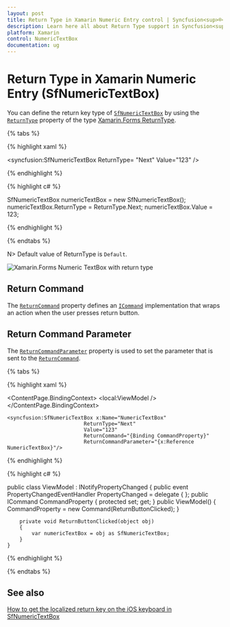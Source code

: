 ```yaml
---
layout: post
title: Return Type in Xamarin Numeric Entry control | Syncfusion<sup>®</sup>
description: Learn here all about Return Type support in Syncfusion<sup>®</sup> Xamarin Numeric Entry (SfNumericTextBox) control and more.
platform: Xamarin
control: NumericTextBox
documentation: ug
---
```

# Return Type in Xamarin Numeric Entry (SfNumericTextBox)

You can define the return key type of [`SfNumericTextBox`](https://help.syncfusion.com/cr/xamarin/Syncfusion.SfNumericTextBox.XForms.SfNumericTextBox.html) by using the [`ReturnType`](https://help.syncfusion.com/cr/xamarin/Syncfusion.SfNumericTextBox.XForms.SfNumericTextBox.html#Syncfusion_SfNumericTextBox_XForms_SfNumericTextBox_ReturnType) property of the type [Xamarin.Forms ReturnType](https://learn.microsoft.com/en-us/dotnet/api/xamarin.forms.entry.returntype?view=xamarin-forms).

{% tabs %}

{% highlight xaml %}

<syncfusion:SfNumericTextBox ReturnType= "Next" Value="123" />
	
{% endhighlight %}

{% highlight c# %}

SfNumericTextBox numericTextBox = new SfNumericTextBox();
numericTextBox.ReturnType = ReturnType.Next;
numericTextBox.Value = 123;

{% endhighlight %}

{% endtabs %}

N> Default value of ReturnType is `Default`.

![Xamarin.Forms Numeric TextBox with return type](images/retureType.PNG)

## Return Command

The [`ReturnCommand`](https://help.syncfusion.com/cr/xamarin/Syncfusion.SfNumericTextBox.XForms.SfNumericTextBox.html#Syncfusion_SfNumericTextBox_XForms_SfNumericTextBox_ReturnCommand) property defines an [`ICommand`](https://learn.microsoft.com/en-us/dotnet/api/system.windows.input.icommand?view=netframework-4.8) implementation that wraps an action when the user presses return button.

## Return Command Parameter

The [`ReturnCommandParameter`](https://help.syncfusion.com/cr/xamarin/Syncfusion.SfNumericTextBox.XForms.SfNumericTextBox.html#Syncfusion_SfNumericTextBox_XForms_SfNumericTextBox_ReturnCommandParameter) property is used to set the parameter that is sent to the [`ReturnCommand`](https://help.syncfusion.com/cr/xamarin/Syncfusion.SfNumericTextBox.XForms.SfNumericTextBox.html#Syncfusion_SfNumericTextBox_XForms_SfNumericTextBox_ReturnCommand).

{% tabs %}

{% highlight xaml %}

  <ContentPage.BindingContext>
    <local:ViewModel />
 </ContentPage.BindingContext>

	<syncfusion:SfNumericTextBox x:Name="NumericTextBox"
                             ReturnType="Next"
                             Value="123"
                             ReturnCommand="{Binding CommandProperty}"
                             ReturnCommandParameter="{x:Reference NumericTextBox}"/>
                             	
{% endhighlight %}

{% highlight c# %}

  public class ViewModel : INotifyPropertyChanged
    {
        public event PropertyChangedEventHandler PropertyChanged = delegate { };
        public ICommand CommandProperty { protected set; get; }
        public ViewModel()
        {
            CommandProperty = new Command(ReturnButtonClicked);
        }
        
        private void ReturnButtonClicked(object obj)
        {
            var numericTextBox = obj as SfNumericTextBox;
        }
    }

{% endhighlight %}

{% endtabs %}

## See also

[How to get the localized return key on the iOS keyboard in SfNumericTextBox](https://support.syncfusion.com/kb/article/10234/how-to-get-the-localized-return-key-on-the-ios-keyboard-in-xamarin-forms-numeric-controls)
